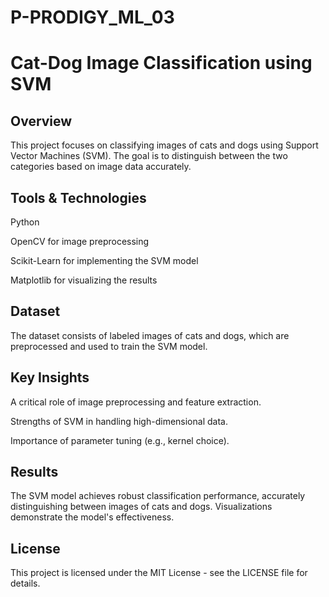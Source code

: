 # P-PRODIGY_ML_03

# Cat-Dog Image Classification using SVM
## Overview
  This project focuses on classifying images of cats and dogs using Support Vector Machines (SVM). The goal is to distinguish between the two categories based on 	image data accurately.

## Tools & Technologies

  Python
  
  OpenCV for image preprocessing
  
  Scikit-Learn for implementing the SVM model
  
  Matplotlib for visualizing the results
## Dataset
  The dataset consists of labeled images of cats and dogs, which are preprocessed and used to train the SVM model.

## Key Insights

  A critical role of image preprocessing and feature extraction.
  
  Strengths of SVM in handling high-dimensional data.
  
  Importance of parameter tuning (e.g., kernel choice).

## Results
  The SVM model achieves robust classification performance, accurately distinguishing between images of cats and dogs. Visualizations demonstrate the model's             effectiveness.

## License
  This project is licensed under the MIT License - see the LICENSE file for details.
